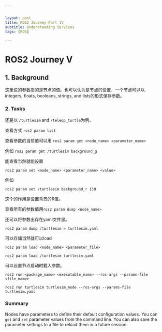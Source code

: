 ```yaml
---


layout: post
title: ROS2 Journey Part IV
subtitle: Understanding Services
tags: [ROS]

---
```


<head>
    <script src="https://cdn.mathjax.org/mathjax/latest/MathJax.js?config=TeX-AMS-MML_HTMLorMML" type="text/javascript"></script>
    <script type="text/x-mathjax-config">
        MathJax.Hub.Config({
            tex2jax: {
            skipTags: ['script', 'noscript', 'style', 'textarea', 'pre'],
            inlineMath: [['$','$']]
            }
        });
    </script>
</head>


# ROS2 Journey V



## 1. Background

这里说的参数指的是节点的值。也可以认为是节点的设置，一个节点可以以 integers, floats, booleans, strings, and lists的形式保存参数。

### 2. Tasks

还是以 `/turtlesim` and `/teleop_turtle`为例。

查看方式 `ros2 param list`

查看参数的当前值可以用 `ros2 param get <node_name> <parameter_name>`

例如 `ros2 param get /turtlesim background_g`

能查看当然就能设置

`ros2 param set <node_name> <parameter_name> <value>`

例如

`ros2 param set /turtlesim background_r 150`

这个的作用是设置背景的R值。

查看所有的参数值用`ros2 param dump <node_name>`

还可以将参数出存在yaml文件里。

`ros2 param dump /turtlesim > turtlesim.yaml`

可以存储当然就可以load

`ros2 param load <node_name> <parameter_file>`

`ros2 param load /turtlesim turtlesim.yaml`

可以设置节点启动时载入参数。

`ros2 run <package_name> <executable_name> --ros-args --params-file <file_name>`

`ros2 run turtlesim turtlesim_node --ros-args --params-file turtlesim.yaml`

### Summary

Nodes have parameters to define their default configuration values. You can `get` and `set` parameter values from the command line. You can also save the parameter settings to a file to reload them in a future session.
